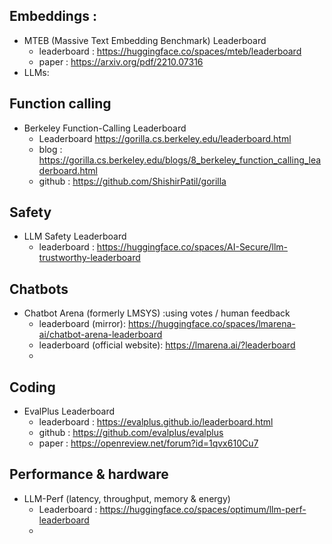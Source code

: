 ## Embeddings : 
- MTEB (Massive Text Embedding Benchmark) Leaderboard
	- leaderboard : https://huggingface.co/spaces/mteb/leaderboard
	- paper : https://arxiv.org/pdf/2210.07316
- LLMs:
## Function calling
- Berkeley Function-Calling Leaderboard  
	- Leaderboard https://gorilla.cs.berkeley.edu/leaderboard.html
	- blog : https://gorilla.cs.berkeley.edu/blogs/8_berkeley_function_calling_leaderboard.html
	- github : https://github.com/ShishirPatil/gorilla

## Safety 
- LLM Safety Leaderboard
	- leaderboard : https://huggingface.co/spaces/AI-Secure/llm-trustworthy-leaderboard

## Chatbots
- Chatbot Arena (formerly LMSYS) :using votes / human feedback 
	- leaderboard (mirror): https://huggingface.co/spaces/lmarena-ai/chatbot-arena-leaderboard
	- leaderboard (official website): https://lmarena.ai/?leaderboard
	- 

## Coding
- EvalPlus Leaderboard
	- leaderboard : https://evalplus.github.io/leaderboard.html
	- github : https://github.com/evalplus/evalplus
	- paper : https://openreview.net/forum?id=1qvx610Cu7


## Performance  & hardware
- LLM-Perf (latency, throughput, memory & energy)
	- Leaderboard : https://huggingface.co/spaces/optimum/llm-perf-leaderboard
	- 